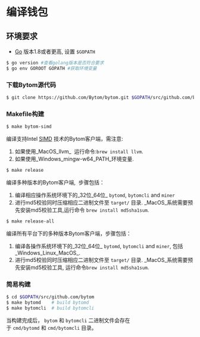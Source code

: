 # 编译钱包

<a name="b6780d84"></a>
## 环境要求

* [Go](https://golang.org/doc/install) 版本1.8或者更高, 设置 `$GOPATH`

```bash
$ go version #查看golang版本是否符合要求
$ go env GOROOT GOPATH #获取环境变量
```

<a name="8331c475"></a>
### 下载Bytom源代码

```bash
$ git clone https://github.com/Bytom/bytom.git $GOPATH/src/github.com/bytom
```

<a name="d4ede159"></a>
### Makefile构建

```bash
$ make bytom-simd
```

编译支持Intel [SIMD](https://en.wikipedia.org/wiki/Streaming_SIMD_Extensionsl) 技术的Bytom客户端，需注意:

1. 如果使用_MacOS_llvm_  运行命令:`brew install llvm`.
1. 如果使用_Windows_mingw-w64_PATH_环境变量.

```bash
$ make release
```

编译多种版本的Bytom客户端,  步骤包括：

1. 编译相应操作系统环境下的_32位_64位_ `bytomd`, `bytomcli` and `miner`
1. 进行md5校验同时压缩相应二进制文件至 `target/` 目录. _MacOS_系统需要预先安装md5校验工具,运行命令 `brew install md5sha1sum`.

```bash
$ make release-all
```

编译所有平台下的多种版本Bytom客户端，步骤包括：

1. 编译各操作系统环境下的_32位_64位_ `bytomd`, `bytomcli` and `miner`, 包括_Windows_Linux_MacOS_.
1. 进行md5校验同时压缩相应二进制文件至 `target/` 目录. _MacOS_系统需要预先安装md5校验工具, 运行命令`brew install md5sha1sum`.

<a name="40d37216"></a>
### 简易构建

```bash
$ cd $GOPATH/src/github.com/bytom
$ make bytomd    # build bytomd
$ make bytomcli  # build bytomcli
```

当构建完成后， `bytom` 和 `bytomcli` 二进制文件会存在于 `cmd/bytomd` 和 `cmd/bytomcli` 目录。

